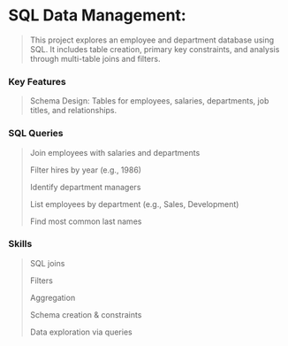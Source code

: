 # SQL Data Management:
> This project explores an employee and department database using SQL. It includes table creation, primary key constraints, and analysis through multi-table joins and filters.

### Key Features
> Schema Design: Tables for employees, salaries, departments, job titles, and relationships.

### SQL Queries
> Join employees with salaries and departments
> 
> Filter hires by year (e.g., 1986)
> 
> Identify department managers
> 
> List employees by department (e.g., Sales, Development)
> 
> Find most common last names

### Skills
> SQL joins
>
> Filters
> 
> Aggregation
> 
> Schema creation & constraints
> 
> Data exploration via queries
